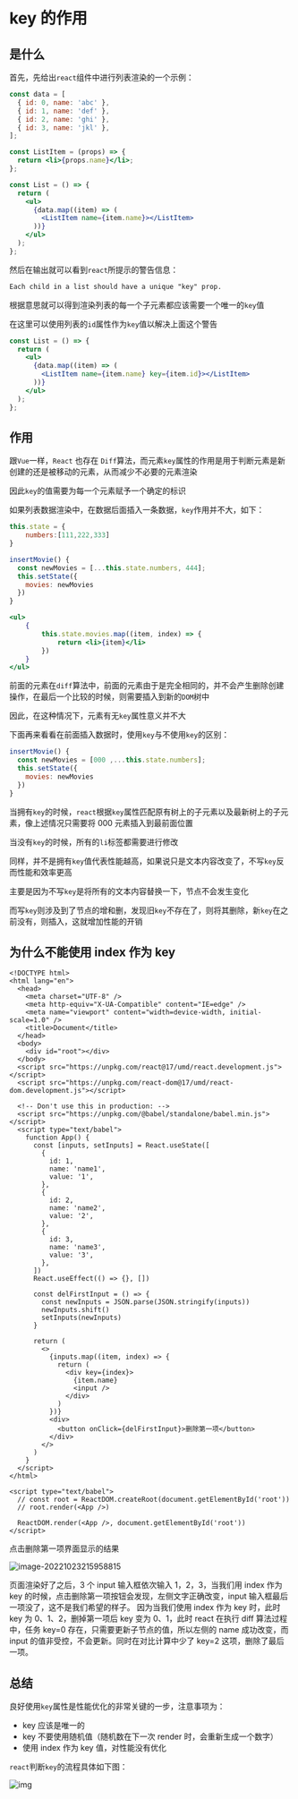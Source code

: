# key 的作用

## 是什么

首先，先给出`react`组件中进行列表渲染的一个示例：

```jsx
const data = [
  { id: 0, name: 'abc' },
  { id: 1, name: 'def' },
  { id: 2, name: 'ghi' },
  { id: 3, name: 'jkl' },
];

const ListItem = (props) => {
  return <li>{props.name}</li>;
};

const List = () => {
  return (
    <ul>
      {data.map((item) => (
        <ListItem name={item.name}></ListItem>
      ))}
    </ul>
  );
};
```

然后在输出就可以看到`react`所提示的警告信息：

```tex
Each child in a list should have a unique "key" prop.
```

根据意思就可以得到渲染列表的每一个子元素都应该需要一个唯一的`key`值

在这里可以使用列表的`id`属性作为`key`值以解决上面这个警告

```jsx
const List = () => {
  return (
    <ul>
      {data.map((item) => (
        <ListItem name={item.name} key={item.id}></ListItem>
      ))}
    </ul>
  );
};
```

## 作用

跟`Vue`一样，`React` 也存在 `Diff`算法，而元素`key`属性的作用是用于判断元素是新创建的还是被移动的元素，从而减少不必要的元素渲染

因此`key`的值需要为每一个元素赋予一个确定的标识

如果列表数据渲染中，在数据后面插入一条数据，`key`作用并不大，如下：

```jsx
this.state = {
    numbers:[111,222,333]
}

insertMovie() {
  const newMovies = [...this.state.numbers, 444];
  this.setState({
    movies: newMovies
  })
}

<ul>
    {
        this.state.movies.map((item, index) => {
            return <li>{item}</li>
        })
    }
</ul>
```

前面的元素在`diff`算法中，前面的元素由于是完全相同的，并不会产生删除创建操作，在最后一个比较的时候，则需要插入到新的`DOM`树中

因此，在这种情况下，元素有无`key`属性意义并不大

下面再来看看在前面插入数据时，使用`key`与不使用`key`的区别：

```js
insertMovie() {
  const newMovies = [000 ,...this.state.numbers];
  this.setState({
    movies: newMovies
  })
}
```

当拥有`key`的时候，`react`根据`key`属性匹配原有树上的子元素以及最新树上的子元素，像上述情况只需要将 000 元素插入到最前面位置

当没有`key`的时候，所有的`li`标签都需要进行修改

同样，并不是拥有`key`值代表性能越高，如果说只是文本内容改变了，不写`key`反而性能和效率更高

主要是因为不写`key`是将所有的文本内容替换一下，节点不会发生变化

而写`key`则涉及到了节点的增和删，发现旧`key`不存在了，则将其删除，新`key`在之前没有，则插入，这就增加性能的开销

## 为什么不能使用 index 作为 key

```tsx
<!DOCTYPE html>
<html lang="en">
  <head>
    <meta charset="UTF-8" />
    <meta http-equiv="X-UA-Compatible" content="IE=edge" />
    <meta name="viewport" content="width=device-width, initial-scale=1.0" />
    <title>Document</title>
  </head>
  <body>
    <div id="root"></div>
  </body>
  <script src="https://unpkg.com/react@17/umd/react.development.js"></script>
  <script src="https://unpkg.com/react-dom@17/umd/react-dom.development.js"></script>

  <!-- Don't use this in production: -->
  <script src="https://unpkg.com/@babel/standalone/babel.min.js"></script>
  <script type="text/babel">
    function App() {
      const [inputs, setInputs] = React.useState([
        {
          id: 1,
          name: 'name1',
          value: '1',
        },
        {
          id: 2,
          name: 'name2',
          value: '2',
        },
        {
          id: 3,
          name: 'name3',
          value: '3',
        },
      ])
      React.useEffect(() => {}, [])

      const delFirstInput = () => {
        const newInputs = JSON.parse(JSON.stringify(inputs))
        newInputs.shift()
        setInputs(newInputs)
      }

      return (
        <>
          {inputs.map((item, index) => {
            return (
              <div key={index}>
                {item.name}
                <input />
              </div>
            )
          })}
          <div>
            <button onClick={delFirstInput}>删除第一项</button>
          </div>
        </>
      )
    }
  </script>
</html>

<script type="text/babel">
  // const root = ReactDOM.createRoot(document.getElementById('root'))
  // root.render(<App />)

  ReactDOM.render(<App />, document.getElementById('root'))
</script>
```

点击删除第一项界面显示的结果

![image-20221023215958815](/img/image-20221023215958815.png)

页面渲染好了之后，3 个 input 输入框依次输入 1，2，3，当我们用 index 作为 key 的时候，点击删除第一项按钮会发现，左侧文字正确改变，input 输入框最后一项没了，这不是我们希望的样子。 因为当我们使用 index 作为 key 时，此时 key 为 0、1、2，删掉第一项后 key 变为 0、1，此时 react 在执行 diff 算法过程中，任务 key=0 存在，只需要更新子节点的值，所以左侧的 name 成功改变，而 input 的值非受控，不会更新。同时在对比计算中少了 key=2 这项，删除了最后一项。

## 总结

良好使用`key`属性是性能优化的非常关键的一步，注意事项为：

- key 应该是唯一的
- key 不要使用随机值（随机数在下一次 render 时，会重新生成一个数字）
- 使用 index 作为 key 值，对性能没有优化

`react`判断`key`的流程具体如下图：

![img](/img/3b9afe10-dd69-11eb-ab90-d9ae814b240d.png)
